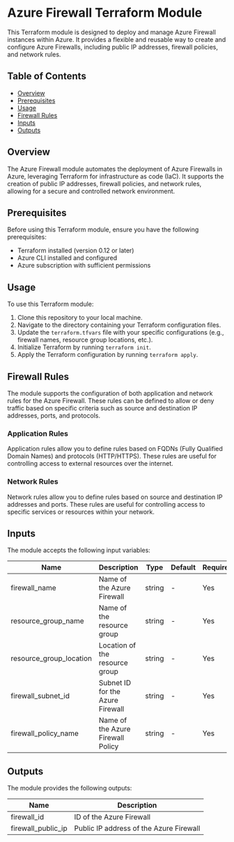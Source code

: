 # Azure Firewall Terraform Module

This Terraform module is designed to deploy and manage Azure Firewall instances within Azure. It provides a flexible and reusable way to create and configure Azure Firewalls, including public IP addresses, firewall policies, and network rules.

## Table of Contents

- [Overview](#overview)
- [Prerequisites](#prerequisites)
- [Usage](#usage)
- [Firewall Rules](#firewall-rules)
- [Inputs](#inputs)
- [Outputs](#outputs)

## Overview

The Azure Firewall module automates the deployment of Azure Firewalls in Azure, leveraging Terraform for infrastructure as code (IaC). It supports the creation of public IP addresses, firewall policies, and network rules, allowing for a secure and controlled network environment.

## Prerequisites

Before using this Terraform module, ensure you have the following prerequisites:

- Terraform installed (version 0.12 or later)
- Azure CLI installed and configured
- Azure subscription with sufficient permissions

## Usage

To use this Terraform module:

1. Clone this repository to your local machine.
2. Navigate to the directory containing your Terraform configuration files.
3. Update the `terraform.tfvars` file with your specific configurations (e.g., firewall names, resource group locations, etc.).
4. Initialize Terraform by running `terraform init`.
5. Apply the Terraform configuration by running `terraform apply`.

## Firewall Rules

The module supports the configuration of both application and network rules for the Azure Firewall. These rules can be defined to allow or deny traffic based on specific criteria such as source and destination IP addresses, ports, and protocols.

### Application Rules

Application rules allow you to define rules based on FQDNs (Fully Qualified Domain Names) and protocols (HTTP/HTTPS). These rules are useful for controlling access to external resources over the internet.

### Network Rules

Network rules allow you to define rules based on source and destination IP addresses and ports. These rules are useful for controlling access to specific services or resources within your network.

## Inputs

The module accepts the following input variables:

| Name                    | Description                               | Type    | Default | Required |
|-------------------------|-------------------------------------------|---------|---------|----------|
| firewall_name           | Name of the Azure Firewall                | string  | -       | Yes      |
| resource_group_name     | Name of the resource group                | string  | -       | Yes      |
| resource_group_location | Location of the resource group            | string  | -       | Yes      |
| firewall_subnet_id      | Subnet ID for the Azure Firewall          | string  | -       | Yes      |
| firewall_policy_name    | Name of the Azure Firewall Policy         | string  | -       | Yes      |

## Outputs

The module provides the following outputs:

| Name               | Description                               |
|--------------------|-------------------------------------------|
| firewall_id        | ID of the Azure Firewall                   |
| firewall_public_ip | Public IP address of the Azure Firewall   |
